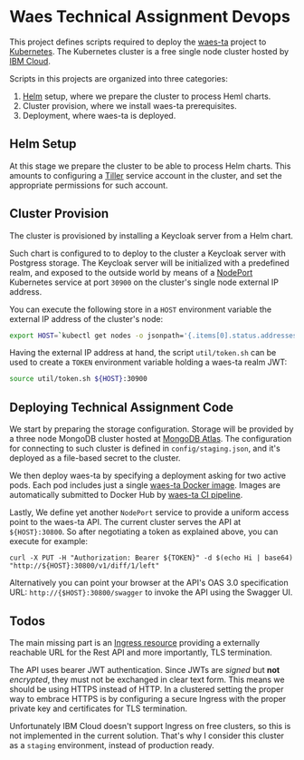 # Waes Technical Assignment Devops
This project defines scripts required to deploy the [waes-ta](https://github.com/ppedemon/waes-ta) 
project to [Kubernetes](https://kubernetes.io/). The Kubernetes cluster is a free single
node cluster hosted by [IBM Cloud](https://www.ibm.com/cloud/).

Scripts in this projects are organized into three categories:

  1. [Helm](https://helm.sh/) setup, where we prepare the cluster to process Heml charts.
  2. Cluster provision, where we install waes-ta prerequisites.
  3. Deployment, where waes-ta is deployed.

## Helm Setup
At this stage we prepare the cluster to be able to process Helm charts. This amounts to 
configuring a [Tiller](https://helm.sh/docs/install/) service account in the cluster, 
and set the appropriate permissions for such account.

## Cluster Provision
The cluster is provisioned by installing a Keycloak server from a Helm chart.

Such chart is configured to to deploy to the cluster a Keycloak server with Postgress storage. 
The Keycloak server will be initialized with a predefined realm, and exposed to the outside world 
by means of a [NodePort](https://kubernetes.io/docs/concepts/services-networking/service/#nodeport) 
Kubernetes service at port `30900` on the cluster's single node external IP address.

You can execute the following store in a `HOST` environment variable the external IP address of 
the cluster's node:

```bash
export HOST=`kubectl get nodes -o jsonpath='{.items[0].status.addresses[?(@.type == "ExternalIP")].address}'`
```

Having the external IP address at hand, the script `util/token.sh` can be used to create a `TOKEN` 
environment variable holding a waes-ta realm JWT:

```bash
source util/token.sh ${HOST}:30900
```

## Deploying Technical Assignment Code
We start by preparing the storage configuration. Storage will be provided by a three node 
MongoDB cluster hosted at [MongoDB Atlas](https://cloud.mongodb.com). The configuration 
for connecting to such cluster is defined in `config/staging.json`, and it's deployed as a 
file-based secret to the cluster.

We then deploy waes-ta by specifying a deployment asking for two active pods. Each pod includes
just a single [waes-ta Docker image](https://cloud.docker.com/repository/docker/ppedemon/waes-ta). 
Images are automatically submitted to Docker Hub by [waes-ta CI pipeline](https://github.com/ppedemon/waes-ta/blob/master/.travis.yml).

Lastly, We define yet another `NodePort` service to provide a uniform access point to the waes-ta API. 
The current cluster serves the API at `${HOST}:30800`. So after negotiating a token as explained above, 
you can execute for example:

```
curl -X PUT -H "Authorization: Bearer ${TOKEN}" -d $(echo Hi | base64) "http://${HOST}:30800/v1/diff/1/left"
```

Alternatively you can point your browser at the API's OAS 3.0 specification URL: `http://{$HOST}:30800/swagger`
to invoke the API using the Swagger UI.

## Todos
The main missing part is an [Ingress resource](https://kubernetes.io/docs/concepts/services-networking/ingress/) 
providing a externally reachable URL for the Rest API and more importantly, TLS termination.

The API uses bearer JWT authentication. Since JWTs are _signed_ but **not** _encrypted_, they must not
be exchanged in clear text form. This means we should be using HTTPS instead of HTTP. In a clustered
setting the proper way to embrace HTTPS is by configuring a secure Ingress with the proper private 
key and certificates for TLS termination.

Unfortunately IBM Cloud doesn't support Ingress on free clusters, so this is not implemented in the current 
solution. That's why I consider this cluster as a `staging` environment, instead of production ready.
